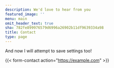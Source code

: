 ```yaml
---
description: We'd love to hear from you
featured_image: ''
menu: main
omit_header_text: true
sha: 782fe899976579d6996a26902b11df9639334a98
title: Contact
type: page
---
```

And now I will attempt to save settings too!

{{< form-contact action="<https://example.com>" >}}
